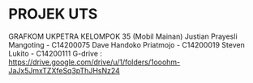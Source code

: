 # PROJEK UTS

GRAFKOM UKPETRA
KELOMPOK 35 (Mobil Mainan)
Justian Prayesli Mangoting - C14200075
Dave Handoko Priatmojo - C14200019
Steven Lukito - C14200111
G-drive : https://drive.google.com/drive/u/1/folders/1ooohm-JaJx5JmxTZXfeSq3pThJHsNz24
